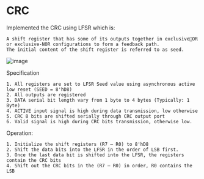 # CRC
Implemented the CRC using LFSR which is:

    A shift register that has some of its outputs together in exclusiveOR or exclusive-NOR configurations to form a feedback path.
    The initial content of the shift register is referred to as seed.

![image](https://github.com/MohamedKhaledMohamedAli/CRC/assets/104237865/fe42cb24-ab98-4099-91ff-f6ab34bda3a7)

Specification

    1. All registers are set to LFSR Seed value using asynchronous active low reset (SEED = 8'hD8)
    2. All outputs are registered
    3. DATA serial bit length vary from 1 byte to 4 bytes (Typically: 1 Byte)
    4. ACTIVE input signal is high during data transmission, low otherwise
    5. CRC 8 bits are shifted serially through CRC output port 
    6. Valid signal is high during CRC bits transmission, otherwise low.
    
Operation:
    
    1. Initialize the shift registers (R7 – R0) to 8'hD8
    2. Shift the data bits into the LFSR in the order of LSB first.
    3. Once the last data bit is shifted into the LFSR, the registers contain the CRC bits 
    4. Shift out the CRC bits in the (R7 – R0) in order, R0 contains the LSB
    
